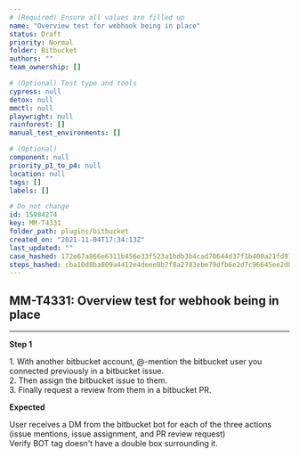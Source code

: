 ```yaml
---
# (Required) Ensure all values are filled up
name: "Overview test for webhook being in place"
status: Draft
priority: Normal
folder: Bitbucket
authors: ""
team_ownership: []

# (Optional) Test type and tools
cypress: null
detox: null
mmctl: null
playwright: null
rainforest: []
manual_test_environments: []

# (Optional)
component: null
priority_p1_to_p4: null
location: null
tags: []
labels: []

# Do not change
id: 15984274
key: MM-T4331
folder_path: plugins/bitbucket
created_on: "2021-11-04T17:34:13Z"
last_updated: ""
case_hashed: 172e67a866e6311b456e33f523a1bdb3b4cad70644d37f1b400a21fd91448244231c6f27410dca34d7aba47d54853fc8
steps_hashed: cba10d8ba809a4412e4deee8b7f8a2783ebe79dfb6e2d7c96645ee2d8b3f675bfc39f7023b9abd1746d5df9b8fcbe969
---
```


## MM-T4331: Overview test for webhook being in place

---

**Step 1**

1\. With another bitbucket account, @-mention the bitbucket user you connected previously in a bitbucket issue.\
2\. Then assign the bitbucket issue to them.\
3\. Finally request a review from them in a bitbucket PR.

**Expected**

User receives a DM from the bitbucket bot for each of the three actions (issue mentions, issue assignment, and PR review request)\
Verify BOT tag doesn't have a double box surrounding it.
